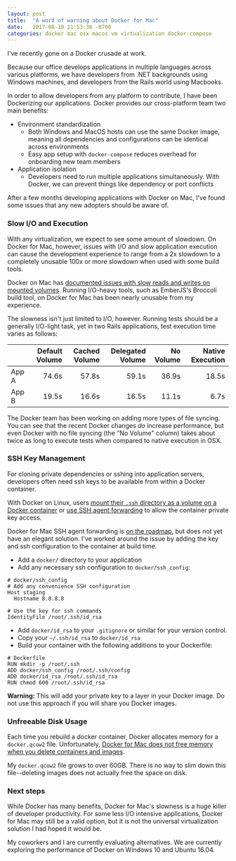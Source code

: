 ```yaml
---
layout: post
title:  "A word of warning about Docker for Mac"
date:   2017-08-10 21:53:36 -0700
categories: docker mac osx macos vm virtualization docker-compose
---
```


I've recently gone on a Docker crusade at work.

Because our office develops applications in multiple languages across various
platforms, we have developers from .NET backgrounds using Windows machines, and
developers from the Rails world using Macbooks.

In order to allow developers from any platform to contribute, I have been
Dockerizing our applications. Docker provides our cross-platform team two main
benefits:
- Environment standardization
  - Both Windows and MacOS hosts can use the same Docker image, meaning all
    dependencies and configurations can be identical across environments
  - Easy app setup with `docker-compose` reduces overhead for onboarding new
    team members
- Application isolation
  - Developers need to run multiple applications simultaneously. With Docker,
    we can prevent things like dependency or port conflicts

After a few months developing applications with Docker on Mac, I've found
some issues that any new adopters should be aware of.

### Slow I/O and Execution

With any virtualization, we expect to see some amount of slowdown. On Docker for
Mac, however, issues with I/O and slow application execution can cause the
development experience to range from a 2x slowdown to a completely unusable
100x or more slowdown when used with some build tools.

Docker on Mac has [documented issues with slow reads and writes on mounted
volumes](https://github.com/docker/for-mac/issues/77). Running I/O-heavy
tools, such as EmberJS's Broccoli build tool, on Docker for Mac has been nearly
unusable from my experience.

The slowness isn't just limited to I/O, however. Running tests should be a
generally I/O-light task, yet in two Rails applications,
test execution time varies as follows:

&nbsp; | Default Volume | Cached Volume | Delegated Volume | No Volume | Native Execution
:--- | ---: | ---: | ---: | ---: | ---:
App A | 74.6s | 57.8s | 59.1s | 36.9s | 18.5s
App B | 19.5s | 16.6s | 16.5s | 11.1s | 6.7s

The Docker team has been working on adding more types of file syncing. You can see that the recent Docker changes *do* increase performance, but even
Docker with no file syncing (the "No Volume" column) takes about twice as long
to execute tests when compared to native execution in OSX.

### SSH Key Management

For cloning private dependencies or sshing into application servers, developers
often need ssh keys to be available from within a Docker container.

With Docker on Linux, users [mount their `.ssh` directory as a
volume on a Docker container](https://stackoverflow.com/questions/34932490/inject-hosts-ssh-keys-into-docker-machine-with-docker-compose)
or [use SSH agent forwarding](https://gist.github.com/d11wtq/8699521) to allow
the container private key access.

Docker for Mac SSH agent forwarding is [on the roadmap](https://github.com/docker/for-mac/issues/483),
but does not yet have an elegant solution. I've worked around the issue by
adding the key and ssh configuration to the container at build time.

- Add a `docker/` directory to your application
- Add any necessary ssh configuration to `docker/ssh_config`:

```config
# docker/ssh_config
# Add any convenience SSH configuration
Host staging
  Hostname 8.8.8.8

# Use the key for ssh commands
IdentityFile /root/.ssh/id_rsa
```

- Add `docker/id_rsa` to your `.gitignore` or similar for your version control.
- Copy your `~/.ssh/id_rsa` to `docker/id_rsa`
- Build your container with the following additions to your Dockerfile:

```config
# Dockerfile
RUN mkdir -p /root/.ssh
ADD docker/ssh_config /root/.ssh/config
ADD docker/id_rsa /root/.ssh/id_rsa
RUN chmod 600 /root/.ssh/id_rsa
```

**Warning:** This will add your private key to a layer in your Docker image. Do
not use this approach if you will share you Docker images.

### Unfreeable Disk Usage

Each time you rebuild a docker container, Docker allocates memory for a
`docker.qcow2` file. Unfortunately, [Docker for Mac does not free memory when
you delete containers and images](https://github.com/docker/for-mac/issues/371).

My `docker.qcow2` file grows to over 60GB. There is no way to slim down this
file--deleting images does not actually free the space on disk.

### Next steps

While Docker has many benefits, Docker for Mac's slowness is a huge killer of
developer productivity. For some less I/O intensive applications, Docker for Mac
may still be a valid option, but it is not the universal virtualization solution
I had hoped it would be.

My coworkers and I are currently evaluating alternatives. We are currently
exploring the performance of Docker on Windows 10 and Ubuntu 16.04.
